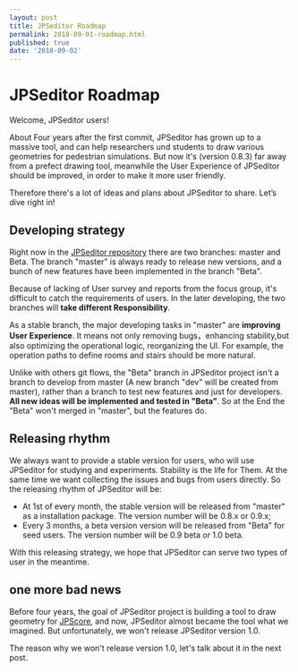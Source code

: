 ```yaml
---
layout: post
title: JPSeditor Roadmap
permalink: 2018-09-01-roadmap.html
published: true
date: '2018-09-02'
---
```


# JPSeditor Roadmap

Welcome, JPSeditor users!

About Four years after the first commit, JPSeditor has grown up to a massive tool, and can  help researchers und students to draw various geometries for pedestrian simulations. But now it's (version 0.8.3) far away from a prefect drawing tool, meanwhile the User Experience of JPSeditor should be improved, in order to make it more user friendly. 

 Therefore there's a lot of ideas and plans about JPSeditor to share. Let’s dive right in!
 
 ## Developing strategy
 
 Right now in the [JPSeditor repository](https://github.com/JuPedSim/jpseditor) there are two branches: master and Beta. The branch "master" is always ready to release new versions, and a bunch of new features have been implemented in the branch "Beta".
 
 Because of lacking of User survey and reports from the focus group, it's difficult to catch the requirements of users. In the later developing, the two branches will **take different Responsibility**.
 
 As a stable branch, the major developing tasks in "master" are **improving User Experience**. It means not only removing bugs，enhancing stability,but also optimizing the operational logic, reorganizing the UI. For example, the operation paths to define rooms and stairs should be more natural.
 
 Unlike with others git flows, the "Beta" branch in JPSeditor project isn't a branch to develop from master (A new branch "dev" will be created from master), rather than a branch to test new features and just for developers. **All new ideas will be implemented and tested in "Beta"**. So at the End the "Beta" won't merged in "master", but the features do.
 
 ## Releasing rhythm
 
 We always want to provide a stable version for users, who will use JPSeditor for studying and experiments. Stability is the life for Them. At the same time we want collecting the issues and bugs from users directly. So the releasing rhythm of JPSeditor will be:
 
 * At 1st of every month, the stable version will be released from "master" as a installation package. The version number will be 0.8.x or 0.9.x;
 * Every 3 months, a beta version version will be released from "Beta" for seed users. The version number will be 0.9 beta or 1.0 beta.
 
 With this releasing strategy, we hope that JPSeditor can serve two types of user in the meantime.
 
 ## one more bad news
 
 Before four years, the goal of JPSeditor project is building a tool to draw geometry for [JPScore](http://www.jupedsim.org/jpscore/), and now, JPSeditor almost became the tool what we imagined. But unfortunately, we won't release JPSeditor version 1.0.
 
 The reason why we won't release version 1.0, let's talk about it in the next post.
